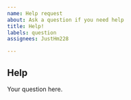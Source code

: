 ```yaml
---
name: Help request
about: Ask a question if you need help
title: Help!
labels: question
assignees: JustHm228

---
```


## Help

Your question here.
